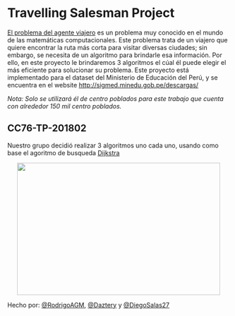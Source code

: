 # Travelling Salesman Project 

[El problema del agente viajero](http://www.math.uwaterloo.ca/tsp/index.html) es un problema muy conocido en el mundo de las matemáticas computacionales. Este problema trata de un viajero que quiere encontrar la ruta más corta para visitar diversas ciudades; sin embargo, se necesita de un algoritmo para brindarle esa información. Por ello, en este proyecto le brindaremos 3 algoritmos el cúal él puede elegir el más eficiente para solucionar su problema. 
Este proyecto está implementado para el dataset del Ministerio de Educación del Perú, y se encuentra en el website http://sigmed.minedu.gob.pe/descargas/  

*Nota: Solo se utilizará él de centro poblados para este trabajo que cuenta con alrededor 150 mil centro poblados.*


## CC76-TP-201802
Nuestro grupo decidió realizar 3 algoritmos uno cada uno, usando como base el agoritmo de busqueda [Dijkstra](https://es.wikipedia.org/wiki/Algoritmo_de_Dijkstra)  
<p align="center">
  <img width="460" height="300" src="https://upload.wikimedia.org/wikipedia/commons/5/57/Dijkstra_Animation.gif">
</p>



<!-- You can access the project via url: http://localhost:8000/ShortestPathMain/ -->
<!-- Follow the documentation :smile: -->

Hecho por: [@RodrigoAGM](https://github.com/RodrigoAGM), [@Daztery](https://github.com/Daztery) y [@DiegoSalas27](https://github.com/DiegoSalas27)
